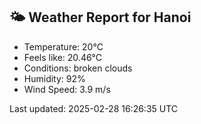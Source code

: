 <!-- WEATHER-START -->
## 🌤 Weather Report for Hanoi

- Temperature: 20°C
- Feels like: 20.46°C
- Conditions: broken clouds
- Humidity: 92%
- Wind Speed: 3.9 m/s

Last updated: 2025-02-28 16:26:35 UTC
<!-- WEATHER-END -->

